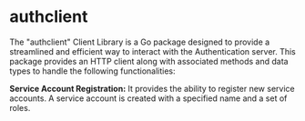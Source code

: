# authclient
The "authclient" Client Library is a Go package designed to provide a streamlined and efficient way to interact with the Authentication server. This package provides an HTTP client along with associated methods and data types to handle the following functionalities:

<strong>Service Account Registration:</strong> It provides the ability to register new service accounts. A service account is created with a specified name and a set of roles.
